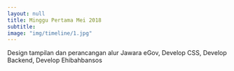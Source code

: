 ```yaml
---
layout: null
title: Minggu Pertama Mei 2018
subtitle:
image: "img/timeline/1.jpg"
---
```

Design tampilan dan perancangan alur Jawara eGov, Develop CSS, Develop Backend, Develop Ehibahbansos